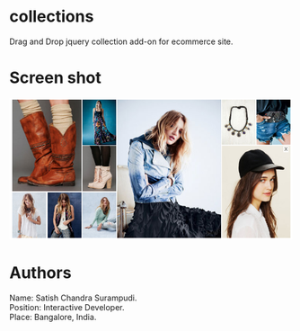 collections
===========

Drag and Drop jquery collection add-on for ecommerce site.

Screen shot
============
<img src="images/collections_screenshot.png" alt="Sreenshot"/>

Authors
===========

Name: Satish Chandra Surampudi.<br/>
Position: Interactive Developer.<br/>
Place: Bangalore, India.
